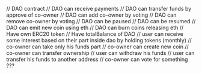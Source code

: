 // DAO contract
// DAO can receive payments
// DAO can transfer funds by approve of co-owner
// DAO can add co-owner by voting
// DAO can remove co-owner by voting
// DAO can be paused
// DAO can be resumed
// DAO can emit new coin using eth
// DAO can burn coins releasing eth
// Have own ERC20 token
// Have totalBalance of DAO
// user can receive some interest based on their part inside dao by holding tokens (monthly)
// co-owner can take only his funds part
// co-owner can create new coin
// co-owner can transfer ownership
// user can withdraw his funds
// user can transfer his funds to another address
// co-owner can vote for something ???